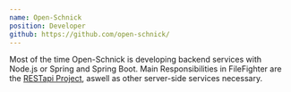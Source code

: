 ```yaml
---
name: Open-Schnick
position: Developer
github: https://github.com/open-schnick/
---
```

Most of the time Open-Schnick is developing backend services with Node.js or Spring and Spring Boot.
Main Responsibilities in FileFighter are the [RESTapi Project](https://github.com/FileFighter/RestApi), aswell as other server-side services necessary.